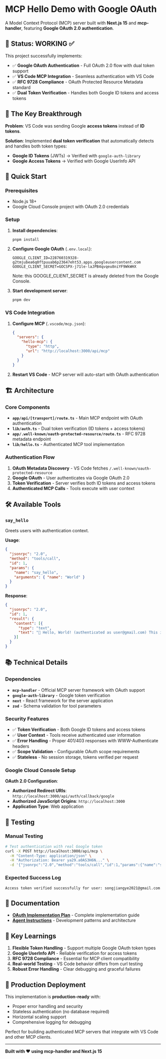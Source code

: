 # MCP Hello Demo with Google OAuth

A Model Context Protocol (MCP) server built with **Next.js 15** and **mcp-handler**, featuring **Google OAuth 2.0 authentication**.

## 🎯 Status: WORKING ✅

This project successfully implements:
- ✅ **Google OAuth Authentication** - Full OAuth 2.0 flow with dual token support
- ✅ **VS Code MCP Integration** - Seamless authentication with VS Code
- ✅ **RFC 9728 Compliance** - OAuth Protected Resource Metadata standard
- ✅ **Dual Token Verification** - Handles both Google ID tokens and access tokens

## 🔧 The Key Breakthrough

**Problem**: VS Code was sending Google **access tokens** instead of **ID tokens**.

**Solution**: Implemented **dual token verification** that automatically detects and handles both token types:
- **Google ID Tokens** (JWTs) → Verified with `google-auth-library`
- **Google Access Tokens** → Verified with Google UserInfo API

## 🚀 Quick Start

### Prerequisites
- Node.js 18+
- Google Cloud Console project with OAuth 2.0 credentials

### Setup
1. **Install dependencies**:
   ```bash
   pnpm install
   ```

2. **Configure Google OAuth** (`.env.local`):
   ```env
   GOOGLE_CLIENT_ID=228760319328-g2tmjubea6q0ftpuuab6p23647eht53.apps.googleusercontent.com
   GOOGLE_CLIENT_SECRET=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
   ```
   Note: this GOOGLE_CLIENT_SECRET is already deleted from the Google Console.

3. **Start development server**:
   ```bash
   pnpm dev
   ```

### VS Code Integration
1. **Configure MCP** (`.vscode/mcp.json`):
   ```json
   {
     "servers": {
       "hello-mcp": {
         "type": "http",
         "url": "http://localhost:3000/api/mcp"
       }
     }
   }
   ```

2. **Restart VS Code** - MCP server will auto-start with OAuth authentication

## 🏗️ Architecture

### Core Components
- **`app/api/[transport]/route.ts`** - Main MCP endpoint with OAuth authentication
- **`lib/auth.ts`** - Dual token verification (ID tokens + access tokens)
- **`app/.well-known/oauth-protected-resource/route.ts`** - RFC 9728 metadata endpoint
- **`lib/hello.ts`** - Authenticated MCP tool implementation

### Authentication Flow
1. **OAuth Metadata Discovery** - VS Code fetches `/.well-known/oauth-protected-resource`
2. **Google OAuth** - User authenticates via Google OAuth 2.0
3. **Token Verification** - Server verifies both ID tokens and access tokens
4. **Authenticated MCP Calls** - Tools execute with user context

## 🛠️ Available Tools

### `say_hello`
Greets users with authentication context.

**Usage**:
```json
{
  "jsonrpc": "2.0",
  "method": "tools/call",
  "id": 1,
  "params": {
    "name": "say_hello",
    "arguments": { "name": "World" }
  }
}
```

**Response**:
```json
{
  "jsonrpc": "2.0",
  "id": 1,
  "result": {
    "content": [{
      "type": "text",
      "text": "👋 Hello, World! (authenticated as user@gmail.com) This is an authenticated MCP tool!"
    }]
  }
}
```

## 📚 Technical Details

### Dependencies
- **`mcp-handler`** - Official MCP server framework with OAuth support
- **`google-auth-library`** - Google token verification
- **`next`** - React framework for the server application
- **`zod`** - Schema validation for tool parameters

### Security Features
- ✅ **Token Verification** - Both Google ID tokens and access tokens
- ✅ **User Context** - Tools receive authenticated user information
- ✅ **Error Handling** - Proper 401/403 responses with WWW-Authenticate headers
- ✅ **Scope Validation** - Configurable OAuth scope requirements
- ✅ **Stateless** - No session storage, tokens verified per request

### Google Cloud Console Setup
**OAuth 2.0 Configuration**:
- **Authorized Redirect URIs**: `http://localhost:3000/api/auth/callback/google`
- **Authorized JavaScript Origins**: `http://localhost:3000`
- **Application Type**: Web application

## 🧪 Testing

### Manual Testing
```bash
# Test authentication with real Google token
curl -X POST http://localhost:3000/api/mcp \
  -H "Content-Type: application/json" \
  -H "Authorization: Bearer ya29.a0AS3H6N..." \
  -d '{"jsonrpc":"2.0","method":"tools/call","id":1,"params":{"name":"say_hello","arguments":{"name":"Test"}}}'
```

### Expected Success Log
```
Access token verified successfully for user: songjiangye2021@gmail.com
```

## 📖 Documentation

- **[OAuth Implementation Plan](./OAUTH_IMPLEMENTATION_PLAN.md)** - Complete implementation guide
- **[Agent Instructions](./agents.md)** - Development patterns and architecture

## 🎯 Key Learnings

1. **Flexible Token Handling** - Support multiple Google OAuth token types
2. **Google UserInfo API** - Reliable verification for access tokens
3. **RFC 9728 Compliance** - Essential for MCP client compatibility
4. **Real-world Testing** - VS Code behavior differs from curl testing
5. **Robust Error Handling** - Clear debugging and graceful failures

## 🚀 Production Deployment

This implementation is **production-ready** with:
- Proper error handling and security
- Stateless authentication (no database required)
- Horizontal scaling support
- Comprehensive logging for debugging

Perfect for building authenticated MCP servers that integrate with VS Code and other MCP clients.

---

**Built with ❤️ using mcp-handler and Next.js 15**
